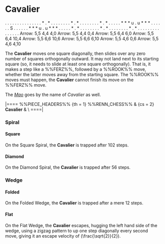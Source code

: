 # Cavalier

<div class = "movement">
. . . . . . . . . . .
. . . . * . * . . . .
. . . . * . * . . . .
. . . . * . * . . . .
. * * * u . u * * * .
. . . . . S . . . . .
. * * * u . u * * * .
. . . . * . * . . . .
. . . . * . * . . . .
. . . . * . * . . . .
. . . . . . . . . . .
Arrow: 5,5 4,4  4,0
Arrow: 5,5 4,4  0,4
Arrow: 5,5 6,4  6,0
Arrow: 5,5 6,4 10,4
Arrow: 5,5 6,6 10,6
Arrow: 5,5 6,6  6,10
Arrow: 5,5 4,6  0,6
Arrow: 5,5 4,6  4,10
</div>

The **Cavalier** moves one square diagonally, then slides over any
zero number of squares orthogonally outward. It may not land next
to its starting square (so, it needs to slide at least one square
orthogonally). That is, it makes a step like a %%FERZ%%, followed 
by a %%ROOK%% move, whether the latter moves away from the starting square.
The %%ROOK%% moves must happen, the **Cavalier** cannot finish its move
on the %%FERZ%% move.

The [*Mao*](mao.html) goes by the name of *Cavalier* as well.

|====
%%PIECE_HEADERS%%
  {th = 1}  %%RENN_CHESS%%
& {cs = 2}  **Cavalier**
&           \\
====|

### Spiral

#### Square

On the Square Spiral, the **Cavalier** is trapped after 102 steps.

#### Diamond

On the Diamond Spiral, the **Cavalier** is trapped after 56 steps.

### Wedge

#### Folded

On the Folded Wedge, the **Cavalier** is trapped after a mere 12 steps.

#### Flat

On the Flat Wedge, the **Cavalier** escapes, hugging the left hand side
of the wedge, using a zigzag pattern to up one step diagonally every
second move, giving it an escape velocity of \(\frac{\sqrt{2}}{2}\).

